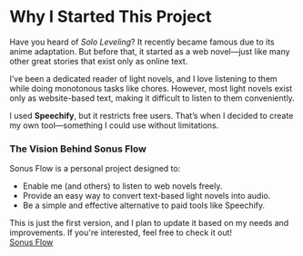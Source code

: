 # Why I Started This Project

Have you heard of *Solo Leveling*? It recently became famous due to its anime adaptation. But before that, it started as a web novel—just like many other great stories that exist only as online text.  

I’ve been a dedicated reader of light novels, and I love listening to them while doing monotonous tasks like chores. However, most light novels exist only as website-based text, making it difficult to listen to them conveniently.  

I used **Speechify**, but it restricts free users. That’s when I decided to create my own tool—something I could use without limitations.  

### **The Vision Behind Sonus Flow**  
Sonus Flow is a personal project designed to:  
- Enable me (and others) to listen to web novels freely.  
- Provide an easy way to convert text-based light novels into audio.  
- Be a simple and effective alternative to paid tools like Speechify.  

This is just the first version, and I plan to update it based on my needs and improvements. If you're interested, feel free to check it out!  
[Sonus Flow](https://sonus-flow-btyqk5uzaxjkwowbzrmp9h.streamlit.app/)